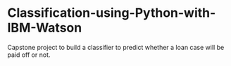 # Classification-using-Python-with-IBM-Watson
Capstone project to build a classifier to predict whether a loan case will be paid off or not.

